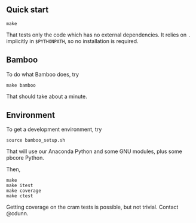 ## Quick start

    make

That tests only the code which has no external dependencies. It relies
on `.` implicitly in `$PYTHONPATH`, so no installation is required.

## Bamboo
To do what Bamboo does, try

    make bamboo

That should take about a minute.

## Environment
To get a development environment, try

    source bamboo_setup.sh

That will use our Anaconda Python and some GNU modules,
plus some pbcore Python.

Then,

    make
    make itest
    make coverage
    make ctest

Getting coverage on the cram tests is possible, but not trivial. Contact @cdunn.
